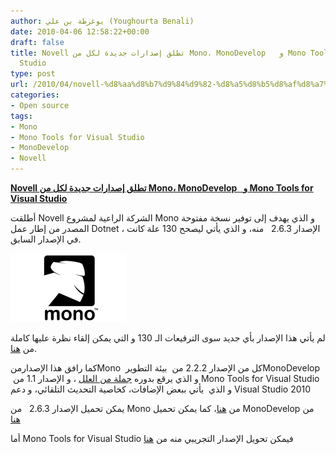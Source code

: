 ```yaml
---
author: يوغرطة بن علي (Youghourta Benali)
date: 2010-04-06 12:58:22+00:00
draft: false
title: Novell تطلق إصدارات جديدة لكل من Mono، MonoDevelop   و Mono Tools for Visual
  Studio
type: post
url: /2010/04/novell-%d8%aa%d8%b7%d9%84%d9%82-%d8%a5%d8%b5%d8%af%d8%a7%d8%b1%d8%a7%d8%aa-%d8%ac%d8%af%d9%8a%d8%af%d8%a9-%d9%84%d9%83%d9%84-%d9%85%d9%86-mono%d8%8c-monodevelop-%d9%88-mono-tools-for-visual-studio/
categories:
- Open source
tags:
- Mono
- Mono Tools for Visual Studio
- MonoDevelop
- Novell
---
```


[**Novell تطلق إصدارات جديدة لكل من Mono، MonoDevelop   و Mono Tools for Visual Studio**](https://www.it-scoop.com/2010/04/novell-%d8%aa%d8%b7%d9%84%d9%82-%d8%a5%d8%b5%d8%af%d8%a7%d8%b1%d8%a7%d8%aa-%d8%ac%d8%af%d9%8a%d8%af%d8%a9-%d9%84%d9%83%d9%84-%d9%85%d9%86-mono%d8%8c-monodevelop-%d9%88-mono-tools-for-visual-studio/)


أطلقت Novell الشركة الراعية لمشروع Mono و الذي يهدف إلى توفير نسخة مفتوحة المصدر من إطار عمل Dotnet ، الإصدار 2.6.3   منه، و الذي يأتي ليصحح 130 علة كانت في الإصدار السابق.

[![](mono_logo.png)
](https://www.it-scoop.com/2010/04/novell-%d8%aa%d8%b7%d9%84%d9%82-%d8%a5%d8%b5%d8%af%d8%a7%d8%b1%d8%a7%d8%aa-%d8%ac%d8%af%d9%8a%d8%af%d8%a9-%d9%84%d9%83%d9%84-%d9%85%d9%86-mono%d8%8c-monodevelop-%d9%88-mono-tools-for-visual-studio/)

لم يأتي هذا الإصدار بأي جديد سوى الترقيعات الـ 130 و التي يمكن إلقاء نظرة عليها كاملة من [هنا](http://www.mono-project.com/Release_Notes_Mono_2.6.3).

كما رافق هذا الإصدارمنMono  كل من الإصدار 2.2.2 من  بيئة التطويرMonoDevelop  و الذي يرقع بدوره [جملة من العلل](http://monodevelop.com/Download/MonoDevelop_2.2.2_Released) ، و الإصدار 1.1 من Mono Tools for Visual Studio و الذي  يأتي ببعض الإضافات، كخاصية التحديث التلقائي، و دعم Visual Studio 2010

يمكن تحميل الإصدار 2.6.3   من Mono من [هنا](http://www.go-mono.com/mono-downloads/download.html)، كما يمكن تحميل MonoDevelop من [هنا](http://monodevelop.com/Download)

أما Mono Tools for Visual Studio فيمكن تحويل الإصدار التجريبي منه من [هنا](http://go-mono.com/monotools/download/)

